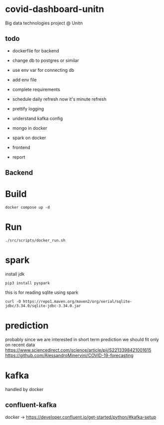 # covid-dashboard-unitn
Big data technologies project @ Unitn 


## todo
- dockerfile for backend 
- change db to postgres or similar 
- use env var for connecting db


- add env file
- complete requirements 
- schedule daily refresh now it's minute refresh
- prettify logging 
- understand kafka config
- mongo in docker 
- spark on docker 
- frontend 
- report 

## Backend

# Build
```
docker compose up -d   
```

# Run
```
./src/scripts/docker_run.sh
```


# spark 
install jdk 
```
pip3 install pyspark 
```

this is for reading sqlite using spark
```
curl -O https://repo1.maven.org/maven2/org/xerial/sqlite-jdbc/3.34.0/sqlite-jdbc-3.34.0.jar
```


# prediction 
probably since we are interested in short term prediction we should fit only on recent data 
https://www.sciencedirect.com/science/article/pii/S2213398421001615
https://github.com/AlessandroMinervini/COVID-19-forecasting

# kafka 
handled by docker 

## confluent-kafka
 docker -> https://developer.confluent.io/get-started/python/#kafka-setup